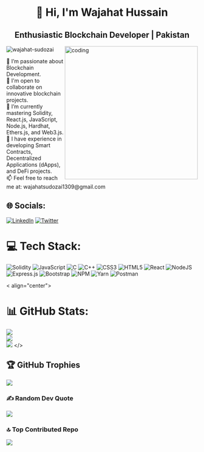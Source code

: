 <h1 align="center">👋 Hi, I'm Wajahat Hussain</h1>
<h2 align="center">Enthusiastic Blockchain Developer | Pakistan</h2>
<img align="right" alt="coding" width="350" src="https://i.pinimg.com/originals/50/83/e0/5083e0a2a7dcaae07c142e8b87036a27.gif"/>
<p align="left"> <img src="https://komarev.com/ghpvc/?username=wajahat-sudozai&label=Profile%20views&color=0e75b6&style=flat" alt="wajahat-sudozai" /> </p>
🔭 I’m passionate about Blockchain Development.<br>
🤝 I'm open to collaborate on innovative blockchain projects.<br>
🌱 I’m currently mastering Solidity, React.js, JavaScript, Node.js, Hardhat, Ethers.js, and Web3.js.<br>
🌟 I have experience in developing Smart Contracts, Decentralized Applications (dApps), and DeFi projects.<br>
📫 Feel free to reach me at: wajahatsudozai1309@gmail.com


## 🌐 Socials:
[![LinkedIn](https://img.shields.io/badge/LinkedIn-%230077B5.svg?logo=linkedin&logoColor=white)](https://linkedin.com/in/wajahat-hussain-376a9321a/) [![Twitter](https://img.shields.io/badge/Twitter-%231DA1F2.svg?logo=Twitter&logoColor=white)](https://twitter.com/wajahat_sudozai) 

# 💻 Tech Stack:
![Solidity](https://img.shields.io/badge/Solidity-%23363636.svg?style=for-the-badge&logo=solidity&logoColor=white) ![JavaScript](https://img.shields.io/badge/javascript-%23323330.svg?style=for-the-badge&logo=javascript&logoColor=%23F7DF1E) ![C](https://img.shields.io/badge/c-%2300599C.svg?style=for-the-badge&logo=c&logoColor=white) ![C++](https://img.shields.io/badge/c++-%2300599C.svg?style=for-the-badge&logo=c%2B%2B&logoColor=white) ![CSS3](https://img.shields.io/badge/css3-%231572B6.svg?style=for-the-badge&logo=css3&logoColor=white) ![HTML5](https://img.shields.io/badge/html5-%23E34F26.svg?style=for-the-badge&logo=html5&logoColor=white) ![React](https://img.shields.io/badge/react-%2320232a.svg?style=for-the-badge&logo=react&logoColor=%2361DAFB) ![NodeJS](https://img.shields.io/badge/node.js-6DA55F?style=for-the-badge&logo=node.js&logoColor=white) ![Express.js](https://img.shields.io/badge/express.js-%23404d59.svg?style=for-the-badge&logo=express&logoColor=%2361DAFB) ![Bootstrap](https://img.shields.io/badge/bootstrap-%23563D7C.svg?style=for-the-badge&logo=bootstrap&logoColor=white) ![NPM](https://img.shields.io/badge/NPM-%23000000.svg?style=for-the-badge&logo=npm&logoColor=white) ![Yarn](https://img.shields.io/badge/yarn-%232C8EBB.svg?style=for-the-badge&logo=yarn&logoColor=white) ![Postman](https://img.shields.io/badge/Postman-FF6C37?style=for-the-badge&logo=postman&logoColor=white)

< align="center">
# 📊 GitHub Stats:
![](https://github-readme-stats.vercel.app/api?username=Wajahat-Sudozai&theme=algolia&hide_border=false&include_all_commits=false&count_private=false)<br/>
![](https://github-readme-streak-stats.herokuapp.com/?user=Wajahat-Sudozai&theme=algolia&hide_border=false)<br/>
![](https://github-readme-stats.vercel.app/api/top-langs/?username=Wajahat-Sudozai&theme=algolia&hide_border=false&include_all_commits=false&count_private=false&layout=compact)
</>
  

## 🏆 GitHub Trophies
![](https://github-profile-trophy.vercel.app/?username=Wajahat-Sudozai&theme=algolia&no-frame=false&no-bg=true&margin-w=4)

### ✍️ Random Dev Quote
![](https://quotes-github-readme.vercel.app/api?type=vetical&theme=radical)

### 🔝 Top Contributed Repo
![](https://github-contributor-stats.vercel.app/api?username=Wajahat-Sudozai&limit=5&theme=algolia&combine_all_yearly_contributions=true)










